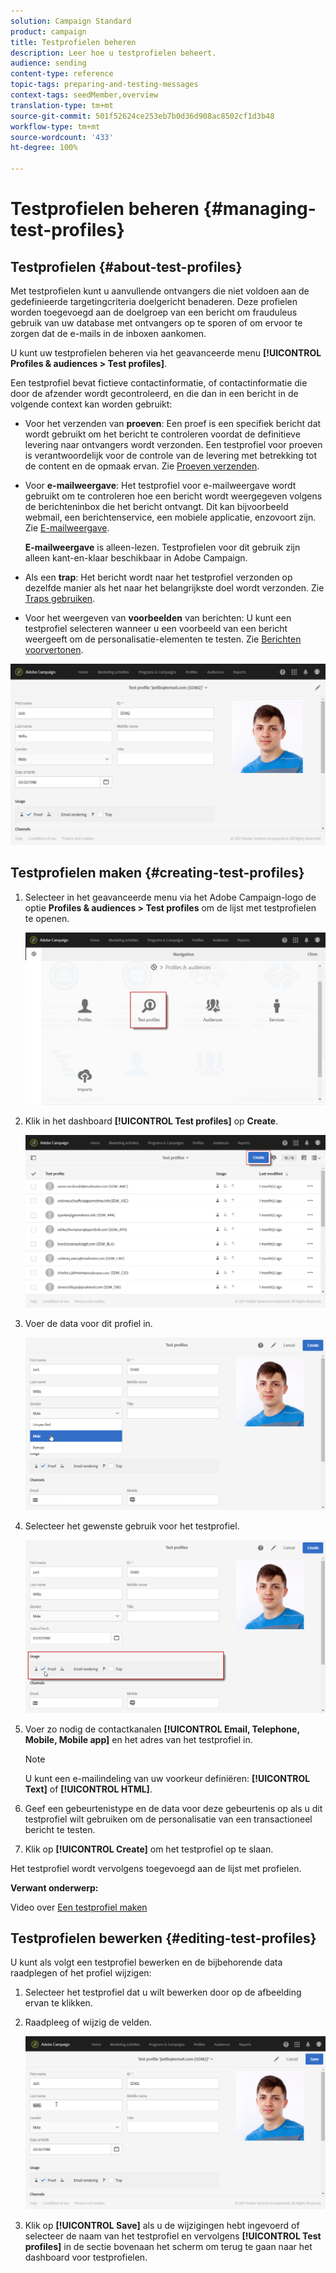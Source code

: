 ```yaml
---
solution: Campaign Standard
product: campaign
title: Testprofielen beheren
description: Leer hoe u testprofielen beheert.
audience: sending
content-type: reference
topic-tags: preparing-and-testing-messages
context-tags: seedMember,overview
translation-type: tm+mt
source-git-commit: 501f52624ce253eb7b0d36d908ac8502cf1d3b48
workflow-type: tm+mt
source-wordcount: '433'
ht-degree: 100%

---
```



# Testprofielen beheren {#managing-test-profiles}

## Testprofielen {#about-test-profiles}

Met testprofielen kunt u aanvullende ontvangers die niet voldoen aan de gedefinieerde targetingcriteria doelgericht benaderen. Deze profielen worden toegevoegd aan de doelgroep van een bericht om frauduleus gebruik van uw database met ontvangers op te sporen of om ervoor te zorgen dat de e-mails in de inboxen aankomen.

U kunt uw testprofielen beheren via het geavanceerde menu **[!UICONTROL Profiles & audiences > Test profiles]**.

Een testprofiel bevat fictieve contactinformatie, of contactinformatie die door de afzender wordt gecontroleerd, en die dan in een bericht in de volgende context kan worden gebruikt:

* Voor het verzenden van **proeven**: Een proef is een specifiek bericht dat wordt gebruikt om het bericht te controleren voordat de definitieve levering naar ontvangers wordt verzonden. Een testprofiel voor proeven is verantwoordelijk voor de controle van de levering met betrekking tot de content en de opmaak ervan. Zie [Proeven verzenden](../../sending/using/sending-proofs.md).
* Voor **e-mailweergave**: Het testprofiel voor e-mailweergave wordt gebruikt om te controleren hoe een bericht wordt weergegeven volgens de berichteninbox die het bericht ontvangt. Dit kan bijvoorbeeld webmail, een berichtenservice, een mobiele applicatie, enzovoort zijn. Zie [E-mailweergave](../../sending/using/email-rendering.md).

   **E-mailweergave** is alleen-lezen. Testprofielen voor dit gebruik zijn alleen kant-en-klaar beschikbaar in Adobe Campaign.

* Als een **trap**: Het bericht wordt naar het testprofiel verzonden op dezelfde manier als het naar het belangrijkste doel wordt verzonden. Zie [Traps gebruiken](../../sending/using/using-traps.md).
* Voor het weergeven van **voorbeelden** van berichten: U kunt een testprofiel selecteren wanneer u een voorbeeld van een bericht weergeeft om de personalisatie-elementen te testen. Zie [Berichten voorvertonen](/help/sending/using/previewing-messages.md).

![](assets/test_profile.png)

## Testprofielen maken {#creating-test-profiles}

1. Selecteer in het geavanceerde menu via het Adobe Campaign-logo de optie **Profiles &amp; audiences > Test profiles** om de lijst met testprofielen te openen.

   ![](assets/test_profile_creation_1.png)

1. Klik in het dashboard **[!UICONTROL Test profiles]** op **Create**.

   ![](assets/test_profile_creation_2.png)

1. Voer de data voor dit profiel in.

   ![](assets/test_profile_creation_3.png)

1. Selecteer het gewenste gebruik voor het testprofiel.

   ![](assets/test_profile_creation_4.png)

1. Voer zo nodig de contactkanalen **[!UICONTROL Email, Telephone, Mobile, Mobile app]** en het adres van het testprofiel in.

   >[!NOTE]
   >
   >U kunt een e-mailindeling van uw voorkeur definiëren: **[!UICONTROL Text]** of **[!UICONTROL HTML]**.

1. Geef een gebeurtenistype en de data voor deze gebeurtenis op als u dit testprofiel wilt gebruiken om de personalisatie van een transactioneel bericht te testen.
1. Klik op **[!UICONTROL Create]** om het testprofiel op te slaan.

Het testprofiel wordt vervolgens toegevoegd aan de lijst met profielen.

**Verwant onderwerp:**

Video over [Een testprofiel maken](https://docs.adobe.com/content/help/nl-NL/campaign-standard-learn/tutorials/profiles-and-audiences/test-profiles.html)

## Testprofielen bewerken {#editing-test-profiles}

U kunt als volgt een testprofiel bewerken en de bijbehorende data raadplegen of het profiel wijzigen:

1. Selecteer het testprofiel dat u wilt bewerken door op de afbeelding ervan te klikken.
1. Raadpleeg of wijzig de velden.

   ![](assets/test_profile_edit.png)

1. Klik op **[!UICONTROL Save]** als u de wijzigingen hebt ingevoerd of selecteer de naam van het testprofiel en vervolgens **[!UICONTROL Test profiles]** in de sectie bovenaan het scherm om terug te gaan naar het dashboard voor testprofielen.
